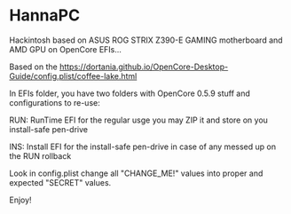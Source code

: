 # HannaPC

Hackintosh based on ASUS ROG STRIX Z390-E GAMING motherboard and AMD GPU on OpenCore EFIs...

Based on the https://dortania.github.io/OpenCore-Desktop-Guide/config.plist/coffee-lake.html

In EFIs folder, you have two folders with OpenCore 0.5.9 stuff and configurations to re-use:

RUN: RunTime EFI for the regular usge you may ZIP it and store on you install-safe pen-drive

INS: Install EFI for the install-safe pen-drive in case of any messed up on the RUN rollback

Look in config.plist change all "CHANGE_ME!" values into proper and expected "SECRET" values.

Enjoy!
